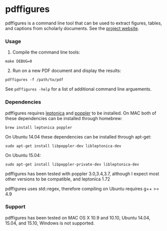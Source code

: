 pdffigures
==========
pdffigures is a command line tool that can be used to extract figures, tables, and captions from scholarly documents. See the [project website](http://pdffigures.allenai.org).

### Usage
1. Compile the command line tools:

```make DEBUG=0```

2. Run on a new PDF document and display the results:

```pdffigures -f /path/to/pdf```

See ```pdffigures -help``` for a list of additional command line arguements.

### Dependencies
pdffigures requires [leptonica](http://www.leptonica.com/) and [poppler](http://poppler.freedesktop.org/) to be installed. On MAC both of these dependencies can be installed through homebrew:

```brew install leptonica poppler```

On Ubuntu 14.04 these dependencies can be installed through apt-get:

```sudo apt-get install libpoppler-dev libleptonica-dev```

On Ubuntu 15.04:

```sudo apt-get install libpoppler-private-dev libleptonica-dev```

pdffigures has been tested with poppler 3.0,3.4,3.7, although I expect most other versions to be compatible, and leptonica 1.72

pdffigures uses std::regex, therefore compiling on Ubuntu requires g++ >= 4.9

### Support
pdffigures has been tested on MAC OS X 10.9 and 10.10, Ubuntu 14.04, 15.04, and 15.10, Windows is not supported.
